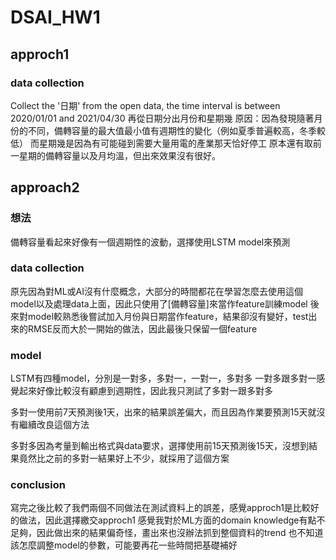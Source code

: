 # DSAI_HW1

## approch1

### data collection
Collect the '日期' from the open data, the time interval is between 2020/01/01 and 2021/04/30 
再從日期分出月份和星期幾
原因：因為發現隨著月份的不同，備轉容量的最大值最小值有週期性的變化（例如夏季普遍較高，冬季較低）
而星期幾是因為有可能碰到需要大量用電的產業那天恰好停工
原本還有取前一星期的備轉容量以及月均溫，但出來效果沒有很好。




## approach2

### 想法
備轉容量看起來好像有一個週期性的波動，選擇使用LSTM model來預測

### data collection
原先因為對ML或AI沒有什麼概念，大部分的時間都花在學習怎麼去使用這個model以及處理data上面，因此只使用了[備轉容量]來當作feature訓練model
後來對model較熟悉後嘗試加入月份與日期當作feature，結果卻沒有變好，test出來的RMSE反而大於一開始的做法，因此最後只保留一個feature

### model
LSTM有四種model，分別是一對多，多對一，一對一，多對多
一對多跟多對一感覺起來好像比較沒有顧慮到週期性，因此我只測試了多對一跟多對多

多對一使用前7天預測後1天，出來的結果誤差偏大，而且因為作業要預測15天就沒有繼續改良這個方法

多對多因為考量到輸出格式與data要求，選擇使用前15天預測後15天，沒想到結果竟然比之前的多對一結果好上不少，就採用了這個方案

### conclusion
寫完之後比較了我們兩個不同做法在測試資料上的誤差，感覺approch1是比較好的做法，因此選擇繳交approch1
感覺我對於ML方面的domain knowledge有點不足夠，因此做出來的結果偏奇怪，畫出來也沒辦法抓到整個資料的trend
也不知道該怎麼調整model的參數，可能要再花一些時間把基礎補好
